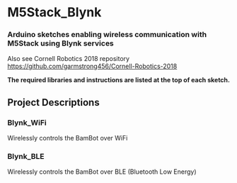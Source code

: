 # M5Stack_Blynk
### Arduino sketches enabling wireless communication with M5Stack using Blynk services
Also see Cornell Robotics 2018 repository
https://github.com/garmstrong456/Cornell-Robotics-2018

**The required libraries and instructions are listed at the top of each sketch.**

## Project Descriptions
### Blynk_WiFi
Wirelessly controls the BamBot over WiFi

### Blynk_BLE
Wirelessly controls the BamBot over BLE (Bluetooth Low Energy)

